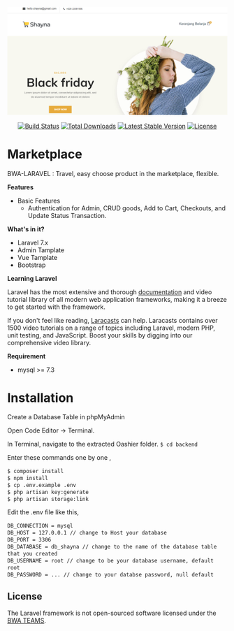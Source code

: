 ![image](https://github.com/bagazsetyo/backend/blob/master/public/img/laravue1.PNG)
<p align="center">
<a href="https://travis-ci.org/laravel/framework"><img src="https://travis-ci.org/laravel/framework.svg" alt="Build Status"></a>
<a href="https://packagist.org/packages/laravel/framework"><img src="https://poser.pugx.org/laravel/framework/d/total.svg" alt="Total Downloads"></a>
<a href="https://packagist.org/packages/laravel/framework"><img src="https://poser.pugx.org/laravel/framework/v/stable.svg" alt="Latest Stable Version"></a>
<a href="https://packagist.org/packages/laravel/framework"><img src="https://poser.pugx.org/laravel/framework/license.svg" alt="License"></a>
</p>

#   Marketplace
BWA-LARAVEL : Travel, easy choose product in the marketplace, flexible.

**Features**
- Basic Features
    - Authentication for Admin, CRUD goods, Add to Cart, Checkouts, and Update Status Transaction. 

**What's in it?**
- Laravel 7.x
- Admin Tamplate
- Vue Tamplate
- Bootstrap

**Learning Laravel**

Laravel has the most extensive and thorough [documentation](https://laravel.com/docs) and video tutorial library of all modern web application frameworks, making it a breeze to get started with the framework.

If you don't feel like reading, [Laracasts](https://laracasts.com) can help. Laracasts contains over 1500 video tutorials on a range of topics including Laravel, modern PHP, unit testing, and JavaScript. Boost your skills by digging into our comprehensive video library.

**Requirement**
-   mysql >= 7.3

#   Installation

Create a Database Table in phpMyAdmin

Open Code Editor → Terminal.

In Terminal, navigate to the extracted Oashier folder.
  ```$ cd backend```
  
Enter these commands one by one ,
  ```
  $ composer install
  $ npm install
  $ cp .env.example .env
  $ php artisan key:generate
  $ php artisan storage:link
  ```
Edit the .env file like this,
  ```
  DB_CONNECTION = mysql
  DB_HOST = 127.0.0.1 // change to Host your database
  DB_PORT = 3306
  DB_DATABASE = db_shayna // change to the name of the database table that you created
  DB_USERNAME = root // change to be your database username, default root
  DB_PASSWORD = ... // change to your databse password, null default 
  ```

## License

The Laravel framework is not open-sourced software licensed under the [BWA TEAMS](https://buildwithangga.com/).
